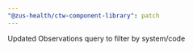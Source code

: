 ```yaml
---
"@zus-health/ctw-component-library": patch
---
```


Updated Observations query to filter by system/code
